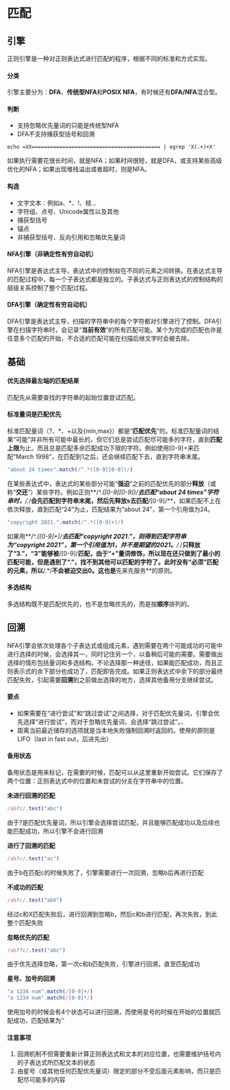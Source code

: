 # 匹配
## 引擎
正则引擎是一种对正则表达式进行匹配的程序，根据不同的标准和方式实现。

#### 分类
引擎主要分为：**DFA**、**传统型NFA**和**POSIX NFA**，有时候还有**DFA/NFA**混合型。

#### 判断
- 支持忽略优先量词的只能是传统型NFA
- DFA不支持捕获型括号和回溯

```shell
echo =XX========================================== | egrep 'X(.+)+X'
```
如果执行需要花很长时间，就是NFA；如果时间很短，就是DFA，或支持某些高级优化的NFA；如果出现堆栈溢出或者超时，则是NFA。

#### 构造
- 文字文本：例如a、\*、!、枝...
- 字符组、点号、Unicode属性以及其他
- 捕获型括号
- 锚点
- 非捕获型括号、反向引用和忽略优先量词

#### NFA引擎（非确定性有穷自动机）
NFA引擎是表达式主导，表达式中的控制权在不同的元素之间转换。在表达式主导的匹配过程中，每一个子表达式都是独立的。子表达式与正则表达式的控制结构的层级关系控制了整个匹配过程。

#### DFA引擎（确定性有穷自动机）
DFA引擎是表达式主导，扫描的字符串中的每个字符都对引擎进行了控制。DFA引擎在扫描字符串时，会记录“**当前有效**”的所有匹配可能。某个为完成的匹配也许是任意多个匹配的开始，不合适的匹配可能在扫描后继文字时会被去除。


## 基础
#### 优先选择最左端的匹配结果
匹配先从需要查找的字符串的起始位置尝试匹配。

#### 标准量词是匹配优先
标准匹配量词（?、*、+以及{min,max}）都是“**匹配优先**”的。标准匹配量词的结果“可能”并非所有可能中最长的，但它们总是尝试匹配尽可能多的字符，直到**匹配上限**为止。而且总是匹配多余匹配成功下限的字符。例如使用[0-9]+来匹配“March 1998”，在匹配到1之后，还会继续匹配下去，直到字符串末尾。

```js
"about 24 times".match(/^.*([0-9][0-9])/)
```
在某些表达式中，表达式的某些部分可能“**强迫**”之前的匹配优先的部分**释放**（或称“**交还**”）某些字符。例如正则**/^.*([0-9][0-9])/**去匹配“about 24 times”字符串时，**/.*/**会先匹配到字符串末尾，然后先释放s去匹配**/[0-9]/**，如果匹配不上在依次释放，直到匹配“24”为止，匹配结果为“about 24”，第一个引用值为24。

```js
"copyright 2021.".match(/^.*([0-9]+)/)
```
如果用**/^.*([0-9]+)/**去匹配“copyright 2021.”，则得到匹配字符串为“copyright 2021”，第一个引用值为1，并不是期望的2021。**/.*/**只释放了“3.”，“3”能够被**/[0-9]/**匹配，由于“+”量词修饰，所以现在还只做到了最小的匹配可能，但是遇到了“.”，找不到其他可以匹配的字符了。此时没有“**必须**”匹配的元素，所以**/.*/**不会被迫交出0。这也是**先来先服务**的原则。

#### 多选结构
多选结构既不是匹配优先的，也不是忽略优先的，而是按**顺序**排列的。

## 回溯
NFA引擎会依次处理各个子表达式或组成元素，遇到需要在两个可能成功的可能中进行选择的时候，会选择其一，同时记住另一个，以备稍后可能的需要。需要做出选择的情形包括量词和多选结构。不论选择那一种途径，如果能匹配成功，而且正则表示式的余下部分也成功了，匹配即告完成。如果正则表达式中余下的部分最终匹配失败，引起需要**回溯**到之前做出选择的地方，选择其他备用分支继续尝试。

#### 要点
- 如果需要在“进行尝试”和“跳过尝试”之间选择，对于匹配优先量词，引擎会优先选择“进行尝试”，而对于忽略优先量词，会选择“跳过尝试”。、
- 距离当前最近储存的选项就是当本地失败强制回溯时返回的。使用的原则是LIFO（last in fast out，后进先出）

#### 备用状态
备用状态是用来标记，在需要的时候，匹配可以从这里重新开始尝试。它们保存了两个位置：正则表达式中的位置和未尝试的分支在字符串中的位置。

**未进行回溯的匹配**
```js
/ab?c/.test("abc")
```
由于?是匹配优先量词，所以引擎会选择尝试匹配，并且能够匹配成功以及后续也能匹配成功，所以引擎不会进行回溯

**进行了回溯的匹配**
```js
/ab?c/.test("ac")
```
由于b在匹配c的时候失败了，引擎需要进行一次回溯，忽略b后再进行匹配

**不成功的匹配**
```js
/ab?c/.test("abX")
```
经过c和X匹配失败后，进行回溯到忽略b，然后c和b进行匹配，再次失败，到此整个匹配失败

**忽略优先的匹配**
```js
/ab??c/.test("abc")
```
由于优先选择忽略，第一次c和b匹配失败，引擎进行回溯，直至匹配成功

**星号、加号的回溯**
```js
"a 1234 num".match(/[0-9]+/)
"a 1234 num".match(/[0-9]*/)
```
使用加号的时候会有4个状态可以进行回溯，而使用星号的时候在开始的位置就匹配成功，匹配结果为’’

#### 注意事项
1. 回溯机制不但需要重新计算正则表达式和文本的对应位置，也需要维护括号内的子表达式所匹配文本的状态
2. 由星号（或其他任何匹配优先量词）限定的部分不受后面元素影响，而只是匹配尽可能多的内容
